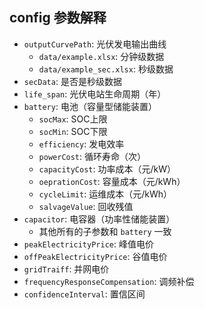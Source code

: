 
## config 参数解释

- `outputCurvePath`: 光伏发电输出曲线
  - `data/example.xlsx`: 分钟级数据
  - `data/example_sec.xlsx`: 秒级数据
- `secData`: 是否是秒级数据
- `life_span`: 光伏电站生命周期（年）
- `battery`: 电池（容量型储能装置）
  - `socMax`: SOC上限
  - `socMin`: SOC下限
  - `efficiency`: 发电效率
  - `powerCost`: 循环寿命（次）
  - `capacityCost`: 功率成本（元/kW）
  - `oeprationCost`: 容量成本（元/kWh）
  - `cycleLimit`: 运维成本（元/kWh）
  - `salvageValue`: 回收残值
- `capacitor`: 电容器（功率性储能装置）
  - 其他所有的子参数和 `battery` 一致
- `peakElectricityPrice`: 峰值电价
- `offPeakElectricityPrice`: 谷值电价
- `gridTraiff`: 并网电价
- `frequencyResponseCompensation`: 调频补偿
- `confidenceInterval`: 置信区间